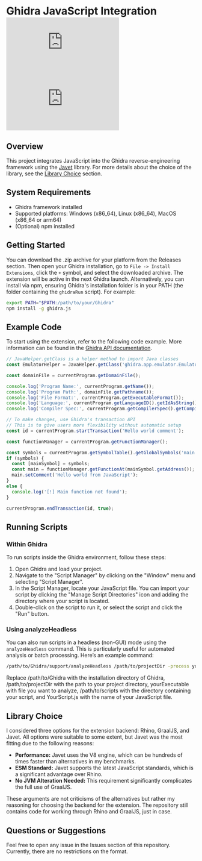 # Ghidra JavaScript Integration [![GitHub license](https://img.shields.io/github/license/vaguue/Ghidra.js?style=flat)](https://github.com/vaguue/Ghidra.js/blob/main/LICENSE) [![npm](https://img.shields.io/npm/v/Ghidra.js)](https://www.npmjs.com/package/Ghidra.js)

## Overview
This project integrates JavaScript into the Ghidra reverse-engineering framework using the [Javet](https://github.com/caoccao/Javet) library. For more details about the choice of the library, see the [Library Choice](#library-choice) section.

## System Requirements
- Ghidra framework installed
- Supported platforms: Windows (x86_64), Linux (x86_64), MacOS (x86_64 or arm64)
- (Optional) npm installed

## Getting Started
You can download the .zip archive for your platform from the Releases section. Then open your Ghidra installation, go to `File -> Install Extensions`, click the `+` symbol, and select the downloaded archive. The extension will be active in the next Ghidra launch. Alternatively, you can install via npm, ensuring Ghidra's installation folder is in your PATH (the folder containing the `ghidraRun` script). For example:

```bash
export PATH="$PATH:/path/to/your/Ghidra"
npm install -g ghidra.js
```

## Example Code
To start using the extension, refer to the following code example. More information can be found in the [Ghidra API documentation](https://ghidra.re/ghidra_docs/api/ghidra/program/flatapi/FlatProgramAPI.html).

```javascript
// JavaHelper.getClass is a helper method to import Java classes
const EmulatorHelper = JavaHelper.getClass('ghidra.app.emulator.EmulatorHelper');

const domainFile = currentProgram.getDomainFile();

console.log('Program Name:', currentProgram.getName());
console.log('Program Path:', domainFile.getPathname());
console.log('File Format:', currentProgram.getExecutableFormat());
console.log('Language:', currentProgram.getLanguageID().getIdAsString());
console.log('Compiler Spec:', currentProgram.getCompilerSpec().getCompilerSpecID().getIdAsString());

// To make changes, use Ghidra's transaction API
// This is to give users more flexibility without automatic setup
const id = currentProgram.startTransaction('Hello world comment');

const functionManager = currentProgram.getFunctionManager();

const symbols = currentProgram.getSymbolTable().getGlobalSymbols('main')
if (symbols) {
  const [mainSymbol] = symbols;
  const main = functionManager.getFunctionAt(mainSymbol.getAddress());
  main.setComment('Hello world from JavaScript');
}
else {
  console.log('[!] Main function not found');
}

currentProgram.endTransaction(id, true);
```

## Running Scripts

### Within Ghidra
To run scripts inside the Ghidra environment, follow these steps:
1. Open Ghidra and load your project.
2. Navigate to the "Script Manager" by clicking on the "Window" menu and selecting "Script Manager".
3. In the Script Manager, locate your JavaScript file. You can import your script by clicking the "Manage Script Directories" icon and adding the directory where your script is located.
4. Double-click on the script to run it, or select the script and click the "Run" button.

### Using analyzeHeadless
You can also run scripts in a headless (non-GUI) mode using the `analyzeHeadless` command. This is particularly useful for automated analysis or batch processing. Here’s an example command:

```bash
/path/to/Ghidra/support/analyzeHeadless /path/to/projectDir -process yourExecutable -scriptPath /path/to/scripts -postScript YourScript.js
```

Replace /path/to/Ghidra with the installation directory of Ghidra, /path/to/projectDir with the path to your project directory, yourExecutable with file you want to analyze, /path/to/scripts with the directory containing your script, and YourScript.js with the name of your JavaScript file.

## Library Choice
I considered three options for the extension backend: Rhino, GraalJS, and Javet. All options were suitable to some extent, but Javet was the most fitting due to the following reasons:
- **Performance:** Javet uses the V8 engine, which can be hundreds of times faster than alternatives in my benchmarks.
- **ESM Standard:** Javet supports the latest JavaScript standards, which is a significant advantage over Rhino.
- **No JVM Alteration Needed:** This requirement significantly complicates the full use of GraalJS.

These arguments are not criticisms of the alternatives but rather my reasoning for choosing the backend for the extension. The repository still contains code for working through Rhino and GraalJS, just in case.

## Questions or Suggestions
Feel free to open any issue in the Issues section of this repository. Currently, there are no restrictions on the format.
